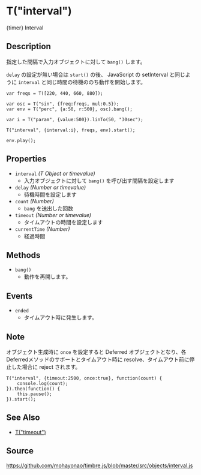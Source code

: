 T("interval")
=============
{timer} Interval

## Description ##

指定した間隔で入力オブジェクトに対して `bang()` します。

`delay` の設定が無い場合は `start()` の後、
JavaScript の setInterval と同じように `interval` と同じ時間の待機ののち動作を開始します。

```timbre
var freqs = T([220, 440, 660, 880]);

var osc = T("sin", {freq:freqs, mul:0.5});
var env = T("perc", {a:50, r:500}, osc).bang();

var i = T("param", {value:500}).linTo(50, "30sec");

T("interval", {interval:i}, freqs, env).start();

env.play();
```

## Properties ##
- `interval` _(T Object or timevalue)_
  - 入力オブジェクトに対して `bang()` を呼び出す間隔を設定します
- `delay` _(Number or timevalue)_
  - 待機時間を設定します
- `count` _(Number)_
  - `bang` を送出した回数
- `timeout` _(Number or timevalue)_
  - タイムアウトの時間を設定します
- `currentTime` _(Number)_
  - 経過時間

## Methods ##
- `bang()`
  - 動作を再開します。

## Events ##
- `ended`
  - タイムアウト時に発生します。
  
## Note ##
オブジェクト生成時に `once` を設定すると Deferred オブジェクトとなり、各Deferredメソッドのサポートとタイムアウト時に resolve、タイムアウト前に停止した場合に reject されます。

```timbre
T("interval", {timeout:2500, once:true}, function(count) {
    console.log(count);
}).then(function() {
    this.pause();
}).start();
```

## See Also ##
- [T("timeout")](./timeout.html)

## Source ##
https://github.com/mohayonao/timbre.js/blob/master/src/objects/interval.js
